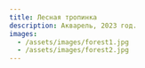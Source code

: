 ```yaml
---
title: Лесная тропинка
description: Акварель, 2023 год.
images:
  - /assets/images/forest1.jpg
  - /assets/images/forest2.jpg
---
```

